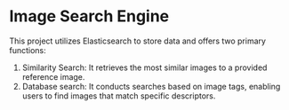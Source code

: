 # Image Search Engine 
This project utilizes Elasticsearch to store data and offers two primary functions:</br>
1. Similarity Search: It retrieves the most similar images to a provided reference image.</br>
1. Database search: It conducts searches based on image tags, enabling users to find images that match specific descriptors.</br>

